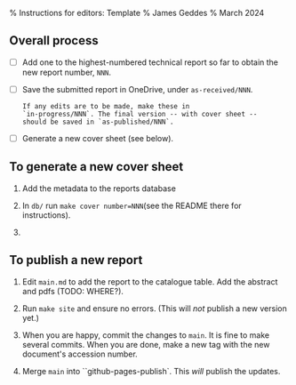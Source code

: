 % Instructions for editors: Template
% James Geddes
% March 2024

## Overall process

- [ ] Add one to the highest-numbered technical report so far to
	  obtain the new report number, `NNN`.
   
- [ ] Save the submitted report in OneDrive, under `as-received/NNN`.

      If any edits are to be made, make these in
      `in-progress/NNN`. The final version -- with cover sheet --
      should be saved in `as-published/NNN`.
   
- [ ] Generate a new cover sheet (see below). 


## To generate a new cover sheet

1. Add the metadata to the reports database

2. In `db/` run `make cover number=NNN`(see the README there for
   instructions).

3. 

## To publish a new report

1. Edit `main.md` to add the report to the catalogue table. Add the
   abstract and pdfs (TODO: WHERE?). 

2. Run `make site` and ensure no errors. (This will *not* publish a
   new version yet.) 

3. When you are happy, commit the changes to `main`. It is fine to
   make several commits. When you are done, make a new tag with the
   new document's accession number. 
   
4. Merge `main` into ``github-pages-publish`. This *will* publish the
   updates.
   
